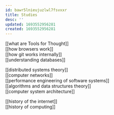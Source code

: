 ```yaml
---
id: bawr5lnieujuzlwl7fsvxxr
title: Studies
desc: ''
updated: 1693552956281
created: 1693552956281
---
```


[[what are Tools for Thought]]  
[[how browsers work]]  
[[how git works internally]]  
[[understanding databases]]  

[[distributed systems theory]]  
[[computer networks]]  
[[performance engineering of software systems]]  
[[algorithms and data structures theory]]  
[[computer system architecture]]  


[[history of the internet]]  
[[history of computing]]  

